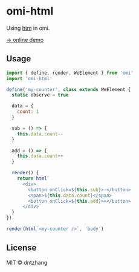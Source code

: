 # omi-html

Using [htm](https://github.com/developit/htm) in omi.

[→ online demo](https://tencent.github.io/omi/packages/omi-html/examples/counter/)

## Usage

```js
import { define, render, WeElement } from 'omi'
import 'omi-html'

define('my-counter', class extends WeElement {
  static observe = true

  data = {
    count: 1
  }

  sub = () => {
    this.data.count--
  }

  add = () => {
    this.data.count++
  }

  render() {
    return html`
      <div>
        <button onClick=${this.sub}>-</button>
        <span>${this.data.count}</span>
        <button onClick=${this.add}>+</button>
      </div>`
  }
})

render(html`<my-counter />`, 'body')
```

## License

MIT © dntzhang
